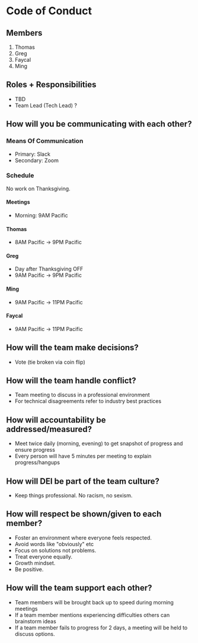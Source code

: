 # Code of Conduct 

## Members
1. Thomas
1. Greg 
1. Faycal
1. Ming 

## Roles + Responsibilities
- TBD
- Team Lead (Tech Lead) ? 

## How will you be communicating with each other?

### Means Of Communication
- Primary: Slack
- Secondary: Zoom

### Schedule
No work on Thanksgiving.

#### Meetings
- Morning: 9AM Pacific

#### Thomas
- 8AM Pacific -> 9PM Pacific

#### Greg
- Day after Thanksgiving OFF
- 9AM Pacific -> 9PM Pacific

#### Ming
- 9AM Pacific -> 11PM Pacific

#### Faycal
- 9AM Pacific -> 11PM Pacific

## How will the team make decisions?
- Vote (tie broken via coin flip)

## How will the team handle conflict? 
- Team meeting to discuss in a professional environment
- For technical disagreements refer to industry best practices

## How will accountability be addressed/measured?
- Meet twice daily (morning, evening) to get snapshot of progress and ensure progress
- Every person will have 5 minutes per meeting to explain progress/hangups

## How will DEI be part of the team culture?
- Keep things professional. No racism, no sexism. 

## How will respect be shown/given to each member?
- Foster an environment where everyone feels respected.
- Avoid words like "obviously" etc
- Focus on solutions not problems.
- Treat everyone equally. 
- Growth mindset.
- Be positive.

## How will the team support each other? 
- Team members will be brought back up to speed during morning meetings 
- If a team member mentions experiencing difficulties others can brainstorm ideas
- If a team member fails to progress for 2 days, a meeting will be held to discuss options.
